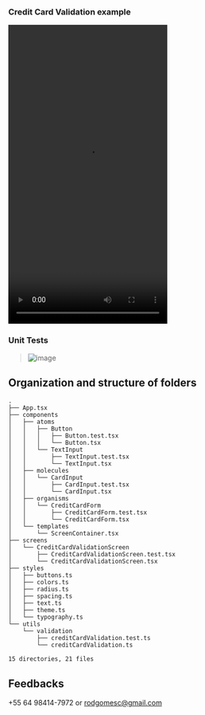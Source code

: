 ### Credit Card Validation example

<video src="https://user-images.githubusercontent.com/4893591/232889916-1e82bd68-f442-4821-928d-8a13ace0486b.mp4" width="320" height="600" controls preload></video>

### Unit Tests

> ![image](https://user-images.githubusercontent.com/4893591/232885185-eac51e0e-bda6-4d87-811e-b30a5ba3d2de.png)

## Organization and structure of folders

```shell
.
├── App.tsx
├── components
│   ├── atoms
│   │   ├── Button
│   │   │   ├── Button.test.tsx
│   │   │   └── Button.tsx
│   │   └── TextInput
│   │       ├── TextInput.test.tsx
│   │       └── TextInput.tsx
│   ├── molecules
│   │   └── CardInput
│   │       ├── CardInput.test.tsx
│   │       └── CardInput.tsx
│   ├── organisms
│   │   └── CreditCardForm
│   │       ├── CreditCardForm.test.tsx
│   │       └── CreditCardForm.tsx
│   └── templates
│       └── ScreenContainer.tsx
├── screens
│   └── CreditCardValidationScreen
│       ├── CreditCardValidationScreen.test.tsx
│       └── CreditCardValidationScreen.tsx
├── styles
│   ├── buttons.ts
│   ├── colors.ts
│   ├── radius.ts
│   ├── spacing.ts
│   ├── text.ts
│   ├── theme.ts
│   └── typography.ts
└── utils
    └── validation
        ├── creditCardValidation.test.ts
        └── creditCardValidation.ts

15 directories, 21 files
```

## Feedbacks

+55 64 98414-7972 or rodgomesc@gmail.com
